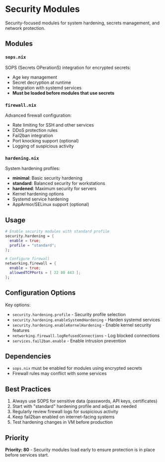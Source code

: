 # Security Modules

Security-focused modules for system hardening, secrets management, and network protection.

## Modules

### `sops.nix`
SOPS (Secrets OPerationS) integration for encrypted secrets:
- Age key management
- Secret decryption at runtime
- Integration with systemd services
- **Must be loaded before modules that use secrets**

### `firewall.nix`
Advanced firewall configuration:
- Rate limiting for SSH and other services
- DDoS protection rules
- Fail2ban integration
- Port knocking support (optional)
- Logging of suspicious activity

### `hardening.nix`
System hardening profiles:
- **minimal**: Basic security hardening
- **standard**: Balanced security for workstations
- **hardened**: Maximum security for servers
- Kernel hardening options
- Systemd service hardening
- AppArmor/SELinux support (optional)

## Usage

```nix
# Enable security modules with standard profile
security.hardening = {
  enable = true;
  profile = "standard";
};

# Configure firewall
networking.firewall = {
  enable = true;
  allowedTCPPorts = [ 22 80 443 ];
};
```

## Configuration Options

Key options:
- `security.hardening.profile` - Security profile selection
- `security.hardening.enableSystemdHardening` - Harden systemd services
- `security.hardening.enableKernelHardening` - Enable kernel security features
- `networking.firewall.logRefusedConnections` - Log blocked connections
- `services.fail2ban.enable` - Enable intrusion prevention

## Dependencies

- `sops.nix` must be enabled for modules using encrypted secrets
- Firewall rules may conflict with some services

## Best Practices

1. Always use SOPS for sensitive data (passwords, API keys, certificates)
2. Start with "standard" hardening profile and adjust as needed
3. Regularly review firewall logs for suspicious activity
4. Keep fail2ban enabled on internet-facing systems
5. Test hardening changes in VM before production

## Priority

**Priority: 80** - Security modules load early to ensure protection is in place before services start.